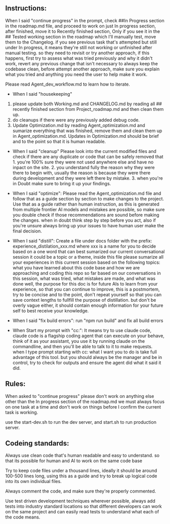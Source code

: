 ## Instructions: 
When I said "continue progress" in the prompt, check ##In Progress section in the roadmap.md file, and proceed to work on just In progress section, after finished, move it to Recently finished section, Only if you see it in the ## Tested working section in the roadmap which I'll manually test, move them to the Changelog. if you see previous task that's attempted but still under In progress, it means they're still not working or unfinished after manual testing. so they need to revisit or try another approach, if this happens, first try to assess what was tried previously and why it didn't work, revert any previous change that isn't necessary to always keep the codebase clean, before attempt another approach, make sure you explain what you tried and anything you need the user to help make it work.

Please read Agent_dev_workflow.md to learn how to iterate.

- When I said "housekeeping" 
1. please update both Working.md and CHANGELOG.md by reading all ## recently finished section from Project_roadmap.md and then clean them up.
2. do cleanups if there were any previously added debug code.
3. Update Optimization.md by reading Agent_optimization.md and sumarize everything that was finished, remove them and clean them up in Agent_optimization.md. Updates in Optimization.md should be brief and to the point so that it is human readable.

- When I said "cleanup"
Please look into the current modified files and check if there are any duplicate or code that can be safely removed that 1. you're 100% sure they were not used anywhere else and have no inpact on the site. 2. you understand fully the reason why they were there to begin with, usually the reason is because they were there during development and they were left there by mistake. 3. when you're in Doubt make sure to bring it up your findings.

- When I said "optimize":
Please read the Agent_optimization.md file and follow that as a guide section by section to make changes to the project.
Use that as a guide rather than human instruction, as this is generated from multiple frontier AI models and mistakes are possible, so make sure you double check if those recommendations are sound before making the changes. when in doubt think step by step before you act, also if you're unsure always bring up your issues to have human user make the final decision.

- When I said "distill":
Create a file under docs folder with the prefix: experience_distilation_xxx.md where xxx is a name for you to decide based on a one word that can best sumarized our current conversational session it could be a topic or a theme, inside this file please sumarize all your experiences in this current session based on the following topics: what you have learned about this code base and how we are approaching and coding this repo so far based on our conversations in this session, what was tried, what mistakes are made, and what was done well, the purpose for this doc is for future AIs to learn from your experience, so that you can continue to improve, this is a postmortem, try to be concise and to the point, don't repeat yourself so that you can save context lengths to fullfill the purpose of distillation. but don't be overly vague either, it should contain enough information for your future self to best receive your knowledge.

- When I said "fix build errors":
run "npm run build" and fix all build errors

- When Start my prompt with "cc:":
It means try to use claude code, claude code is a flagship coding agent that can execute on your behave, think of it as your assistant, you use it by running claude on the commandline, and then you'll be able to talk to it to make requests. when I type prompt starting with cc: what I want you to do is take full advantage of this tool. but you should always be the manager and be in control, try to check for outputs and ensure the agent did what it said it did.

## Rules:
When asked to "continue progress" please don't work on anything else other than the In progress section of the roadmap.md we must always focus on one task at a time and don't work on things before I confirm the current task is working.

use the start-dev.sh to run the dev server, and start.sh to run production server.

## Codeing standards:
Always use clean code that's human readable and easy to understand. so that its possible for human and AI to work on the same code base

Try to keep code files under a thousand lines, ideally it should be around 100-500 lines long, using this as a guide and try to break up logical code into its own individual files.

Always comment the code, and make sure they're properly commented.

Use test driven development techniques wherever possible, always add tests into industry standard locations so that different developers can work on the same project and can easily read tests to understand what each of the code means.

